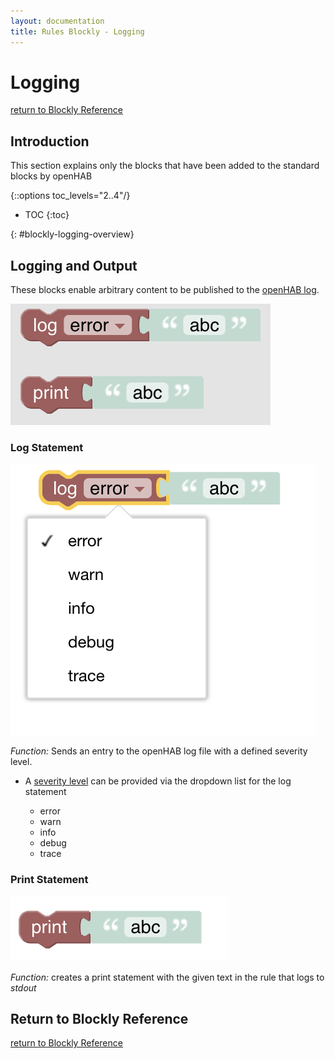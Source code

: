 ```yaml
---
layout: documentation
title: Rules Blockly - Logging
---
```


# Logging
[return to Blockly Reference](index.html#logging)

## Introduction

This section explains only the blocks that have been added to the standard blocks by openHAB

{::options toc_levels="2..4"/}

- TOC
{:toc}

{: #blockly-logging-overview}

## Logging and Output
These blocks enable arbitrary content to be published to the [openHAB log](https://www.openhab.org/docs/administration/logging.html).

![logging-overview](../images/blockly/blockly-logging-overview.png)

### Log Statement

![log-statement](../images/blockly/blockly-logging-log.png)

*Function:* Sends an entry to the openHAB log file with a defined severity level.

* A [severity level](https://www.openhab.org/docs/administration/logging.html#defining-what-to-log) can be provided via the dropdown list for the log statement

  * error
  * warn
  * info
  * debug
  * trace

### Print Statement

![print-to-stdout](../images/blockly/blockly-logging-print.png)

*Function:* creates a print statement with the given text in the rule that logs to _stdout_

## Return to Blockly Reference

[return to Blockly Reference](index.html#logging)
